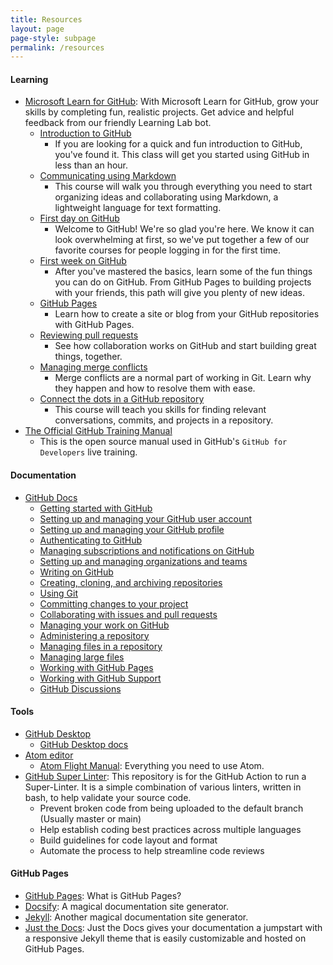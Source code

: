 ```yaml
---
title: Resources
layout: page
page-style: subpage
permalink: /resources
---
```


#### Learning

* [Microsoft Learn for GitHub](https://docs.microsoft.com/en-us/learn/github/): With Microsoft Learn for GitHub, grow your skills by completing fun, realistic projects. Get advice and helpful feedback from our friendly Learning Lab bot.
  * [Introduction to GitHub](https://lab.github.com/githubtraining/introduction-to-github)
    * If you are looking for a quick and fun introduction to GitHub, you've found it. This class will get you started using GitHub in less than an hour.
  * [Communicating using Markdown](https://lab.github.com/githubtraining/communicating-using-markdown)
    * This course will walk you through everything you need to start organizing ideas and collaborating using Markdown, a lightweight language for text formatting.
  * [First day on GitHub](https://lab.github.com/githubtraining/first-day-on-github)
    * Welcome to GitHub! We're so glad you're here. We know it can look overwhelming at first, so we've put together a few of our favorite courses for people logging in for the first time.
  * [First week on GitHub](https://lab.github.com/githubtraining/first-week-on-github)
    * After you've mastered the basics, learn some of the fun things you can do on GitHub. From GitHub Pages to building projects with your friends, this path will give you plenty of new ideas.
  * [GitHub Pages](https://lab.github.com/githubtraining/github-pages)
    * Learn how to create a site or blog from your GitHub repositories with GitHub Pages.
  * [Reviewing pull requests](https://lab.github.com/githubtraining/reviewing-pull-requests)
    * See how collaboration works on GitHub and start building great things, together.
  * [Managing merge conflicts](https://lab.github.com/githubtraining/managing-merge-conflicts)
    * Merge conflicts are a normal part of working in Git. Learn why they happen and how to resolve them with ease.
  * [Connect the dots in a GitHub repository](https://lab.github.com/githubtraining/connect-the-dots-in-a-github-repository)
    * This course will teach you skills for finding relevant conversations, commits, and projects in a repository.
* [The Official GitHub Training Manual](https://githubtraining.github.io/training-manual/#/)
  * This is the open source manual used in GitHub's `GitHub for Developers` live training.

#### Documentation

* [GitHub Docs](https://docs.github.com/en)
  * [Getting started with GitHub](https://docs.github.com/en/free-pro-team@latest/github/getting-started-with-github)
  * [Setting up and managing your GitHub user account](https://docs.github.com/en/free-pro-team@latest/github/setting-up-and-managing-your-github-user-account)
  * [Setting up and managing your GitHub profile](https://docs.github.com/en/free-pro-team@latest/github/setting-up-and-managing-your-github-profile)
  * [Authenticating to GitHub](https://docs.github.com/en/free-pro-team@latest/github/authenticating-to-github)
  * [Managing subscriptions and notifications on GitHub](https://docs.github.com/en/free-pro-team@latest/github/managing-subscriptions-and-notifications-on-github)
  * [Setting up and managing organizations and teams](https://docs.github.com/en/free-pro-team@latest/github/setting-up-and-managing-organizations-and-teams)
  * [Writing on GitHub](https://docs.github.com/en/free-pro-team@latest/github/writing-on-github)
  * [Creating, cloning, and archiving repositories](https://docs.github.com/en/free-pro-team@latest/github/creating-cloning-and-archiving-repositories)
  * [Using Git](https://docs.github.com/en/free-pro-team@latest/github/using-git)
  * [Committing changes to your project](https://docs.github.com/en/free-pro-team@latest/github/committing-changes-to-your-project)
  * [Collaborating with issues and pull requests](https://docs.github.com/en/free-pro-team@latest/github/collaborating-with-issues-and-pull-requests)
  * [Managing your work on GitHub](https://docs.github.com/en/free-pro-team@latest/github/managing-your-work-on-github)
  * [Administering a repository](https://docs.github.com/en/free-pro-team@latest/github/administering-a-repository)
  * [Managing files in a repository](https://docs.github.com/en/free-pro-team@latest/github/managing-files-in-a-repository)
  * [Managing large files](https://docs.github.com/en/free-pro-team@latest/github/managing-large-files)
  * [Working with GitHub Pages](https://docs.github.com/en/free-pro-team@latest/github/working-with-github-pages)
  * [Working with GitHub Support](https://docs.github.com/en/free-pro-team@latest/github/working-with-github-support)
  * [GitHub Discussions](https://docs.github.com/en/free-pro-team@latest/discussions)

#### Tools

* [GitHub Desktop](https://desktop.github.com/)
  * [GitHub Desktop docs](https://docs.github.com/en/free-pro-team@latest/desktop)
* [Atom editor](https://atom.io/)
  * [Atom Flight Manual](https://flight-manual.atom.io/): Everything you need to use Atom.
* [GitHub Super Linter](https://github.com/github/super-linter/): This repository is for the GitHub Action to run a Super-Linter. It is a simple combination of various linters, written in bash, to help validate your source code.
  * Prevent broken code from being uploaded to the default branch (Usually master or main)
  * Help establish coding best practices across multiple languages
  * Build guidelines for code layout and format
  * Automate the process to help streamline code reviews

#### GitHub Pages

* [GitHub Pages](https://pages.github.com/): What is GitHub Pages?
* [Docsify](https://docsify.js.org/#/): A magical documentation site generator.
* [Jekyll](https://jekyllrb.com/): Another magical documentation site generator.
* [Just the Docs](https://pmarsceill.github.io/just-the-docs/): Just the Docs gives your documentation a jumpstart with a responsive Jekyll theme that is easily customizable and hosted on GitHub Pages.
